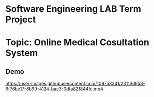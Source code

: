 # Software Engineering LAB Term Project
# Topic: Online Medical Cosultation System

## Demo

https://user-images.githubusercontent.com/109758341/231136958-6f76be17-6b99-4124-bae3-0dfa821844fc.mp4

